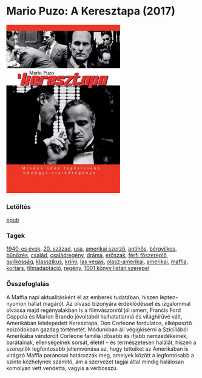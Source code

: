 # <a name="id_283">Mario Puzo: A Keresztapa (2017)</a>
<img src="https://github.com/BercziSandor/calibre_lib/raw/main/libs/main/Mario%20Puzo/A%20Keresztapa%20%28283%29/cover.jpg" alt="cover" width="300"/>

### Letöltés
[epub](https://github.com/BercziSandor/calibre_lib/raw/main/libs/main/Mario%20Puzo/A%20Keresztapa%20%28283%29/A%20Keresztapa%20-%20Mario%20Puzo.epub)

### Tagek
[1940-es évek](https://github.com/berczisandor/calibre_lib/blob/main/libs/main/_tags/1940-es%20%c3%a9vek.md), [20. század](https://github.com/berczisandor/calibre_lib/blob/main/libs/main/_tags/20.%20sz%c3%a1zad.md), [usa](https://github.com/berczisandor/calibre_lib/blob/main/libs/main/_tags/usa.md), [amerikai szerző](https://github.com/berczisandor/calibre_lib/blob/main/libs/main/_tags/amerikai%20szerz%c5%91.md), [antihős](https://github.com/berczisandor/calibre_lib/blob/main/libs/main/_tags/antih%c5%91s.md), [bérgyilkos](https://github.com/berczisandor/calibre_lib/blob/main/libs/main/_tags/b%c3%a9rgyilkos.md), [bűnözés](https://github.com/berczisandor/calibre_lib/blob/main/libs/main/_tags/b%c5%b1n%c3%b6z%c3%a9s.md), [család](https://github.com/berczisandor/calibre_lib/blob/main/libs/main/_tags/csal%c3%a1d.md), [családregény](https://github.com/berczisandor/calibre_lib/blob/main/libs/main/_tags/csal%c3%a1dreg%c3%a9ny.md), [dráma](https://github.com/berczisandor/calibre_lib/blob/main/libs/main/_tags/dr%c3%a1ma.md), [erőszak](https://github.com/berczisandor/calibre_lib/blob/main/libs/main/_tags/er%c5%91szak.md), [férfi főszereplő](https://github.com/berczisandor/calibre_lib/blob/main/libs/main/_tags/f%c3%a9rfi%20f%c5%91szerepl%c5%91.md), [gyilkosság](https://github.com/berczisandor/calibre_lib/blob/main/libs/main/_tags/gyilkoss%c3%a1g.md), [klasszikus](https://github.com/berczisandor/calibre_lib/blob/main/libs/main/_tags/klasszikus.md), [krimi](https://github.com/berczisandor/calibre_lib/blob/main/libs/main/_tags/krimi.md), [las vegas](https://github.com/berczisandor/calibre_lib/blob/main/libs/main/_tags/las%20vegas.md), [olasz-amerikai](https://github.com/berczisandor/calibre_lib/blob/main/libs/main/_tags/olasz-amerikai.md), [amerikai](https://github.com/berczisandor/calibre_lib/blob/main/libs/main/_tags/amerikai.md), [maffia](https://github.com/berczisandor/calibre_lib/blob/main/libs/main/_tags/maffia.md), [kortárs](https://github.com/berczisandor/calibre_lib/blob/main/libs/main/_tags/kort%c3%a1rs.md), [filmadaptáció](https://github.com/berczisandor/calibre_lib/blob/main/libs/main/_tags/filmadapt%c3%a1ci%c3%b3.md), [regény](https://github.com/berczisandor/calibre_lib/blob/main/libs/main/_tags/reg%c3%a9ny.md), [1001 könyv listán szerepel](https://github.com/berczisandor/calibre_lib/blob/main/libs/main/_tags/1001%20k%c3%b6nyv%20list%c3%a1n%20szerepel.md)

### Összefoglalás
<p class="description">A Maffia napi aktualitásként él az emberek tudatában, hiszen lépten-nyomon hallat magáról. Az olvasó bizonyára érdeklődéssel és izgalommal olvassa majd regényalakban is a filmvászonról jól ismert, Francis Ford Coppola és Marlon Brando jóvoltából halhatatlanná és világhírűvé vált, Amerikában letelepedett Keresztapa, Don Corleone fordulatos, elképesztő epizódokban gazdag történetét. Módunkban áll végigkísérni a Szicíliából Amerikába vándorolt Corleone família idősebb és ifjabb nemzedékeinek, barátainak, ellenségeinek sorsát, életét – és természetesen halálát, hiszen a szereplők legfontosabb jellemvonása az, hogy tetteiket az Amerikában is virágzó Maffia parancsai határozzák meg, amelyek között a legfontosabb a szinte közhelynek számító, ám a szervezet tagjai által mindig halálosan komolyan vett vendetta, vagyis a vérbosszú.</p>


